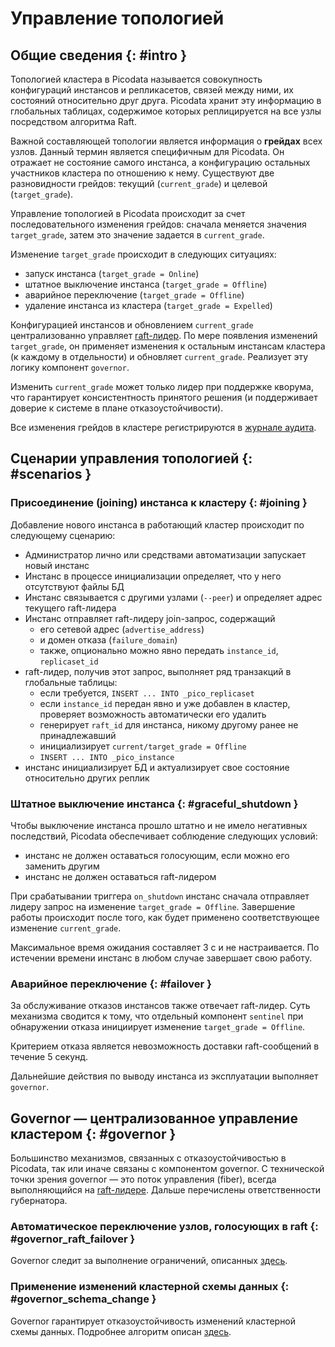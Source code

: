 # Управление топологией

<!--------------------------------------------------------------------------—-->
## Общие сведения {: #intro }

Топологией кластера в Picodata называется совокупность конфигураций
инстансов и репликасетов, связей между ними, их состояний относительно
друг друга. Picodata хранит эту информацию в глобальных таблицах,
содержимое которых реплицируется на все узлы посредством алгоритма Raft.

Важной составляющей топологии является информация о **грейдах** всех
узлов. Данный термин является специфичным для Picodata. Он отражает не
состояние самого инстанса, а конфигурацию остальных участников кластера
по отношению к нему. Существуют две разновидности грейдов: текущий
(`current_grade`) и целевой (`target_grade`).

Управление топологией в Picodata происходит за счет последовательного
изменения грейдов: сначала меняется значения `target_grade`,
затем это значение задается в `current_grade`.

Изменение `target_grade` происходит в следующих ситуациях:

- запуск инстанса (`target_grade = Online`)
- штатное выключение инстанса (`target_grade = Offline`)
- аварийное переключение (`target_grade = Offline`)
- удаление инстанса из кластера (`target_grade = Expelled`)

Конфигурацией инстансов и обновлением `current_grade` централизованно
управляет [raft-лидер](../overview/glossary.md#raft_leader). По мере
появления изменений `target_grade`, он применяет изменения к остальным
инстансам кластера (к каждому в отдельности) и обновляет
`current_grade`. Реализует эту логику компонент `governor`.

Изменить `current_grade` может только лидер при поддержке кворума, что
гарантирует консистентность принятого решения (и поддерживает доверие к
системе в плане отказоустойчивости).

Все изменения грейдов в кластере регистрируются в [журнале
аудита](../reference/audit_events.md).

<!--------------------------------------------------------------------------—-->
## Сценарии управления топологией {: #scenarios }

### Присоединение (joining) инстанса к кластеру {: #joining }

Добавление нового инстанса в работающий кластер происходит по следующему
сценарию:

- Администратор лично или средствами автоматизации запускает новый инстанс
- Инстанс в процессе инициализации определяет, что у него отсутствуют
  файлы БД
- Инстанс связывается с другими узлами (`--peer`) и определяет адрес
  текущего raft-лидера
- Инстанс отправляет raft-лидеру join-запрос, содержащий
  - его сетевой адрес (`advertise_address`)
  - и домен отказа (`failure_domain`)
  - также, опционально можно явно передать `instance_id`, `replicaset_id`
- raft-лидер, получив этот запрос, выполняет ряд транзакций в глобальные
  таблицы:
  - если требуется, `INSERT ... INTO _pico_replicaset`
  - если `instance_id` передан явно и уже добавлен в кластер, проверяет
    возможность автоматически его удалить
  - генерирует `raft_id` для инстанса, никому другому ранее не
    принадлежавший
  - инициализирует `current/target_grade = Offline`
  - `INSERT ... INTO _pico_instance`
- инстанс инициализирует БД и актуализирует свое состояние относительно
  других реплик

### Штатное выключение инстанса {: #graceful_shutdown }

Чтобы выключение инстанса прошло штатно и не имело негативных
последствий, Picodata обеспечивает соблюдение следующих условий:

- инстанс не должен оставаться голосующим, если можно его заменить
  другим
- инстанс не должен оставаться raft-лидером
<!-- - инстанс не должен оставаться лидером репликасета. -->

При срабатывании триггера `on_shutdown` инстанс сначала отправляет
лидеру запрос на изменение `target_grade = Offline`. Завершение работы
происходит после того, как будет применено соответствующее изменение
`current_grade`.

Максимальное время ожидания составляет 3 с и не настраивается. По
истечении времени инстанс в любом случае завершает свою работу.

### Аварийное переключение {: #failover }

За обслуживание отказов инстансов также отвечает raft-лидер. Суть
механизма сводится к тому, что отдельный компонент `sentinel` при
обнаружении отказа инициирует изменение `target_grade = Offline`.

Критерием отказа является невозможность доставки raft-сообщений в течение
5 секунд.

Дальнейшие действия по выводу инстанса из эксплуатации выполняет
`governor`.


<!--------------------------------------------------------------------------—-->
## Governor — централизованное управление кластером {: #governor }

Большинство механизмов, связанных с отказоустойчивостью в Picodata, так или иначе
связаны с компонентом governor. С технической точки зрения governor — это
поток управления (fiber), всегда выполняющийся на [raft-лидере](../overview/glossary.md#raft_leader).
Дальше перечислены ответственности губернатора.


### Автоматическое переключение узлов, голосующих в raft {: #governor_raft_failover }

Governor следит за выполнение ограничений, описанных [здесь](./raft_failover.md#raft_voter_failover).

<!--
### Автоматическое назначение мастеров репликасетов {: #replicaset_master_switchover }

Work in progress


### Автоматическое назначение весов шардирования {: #replicaset_weight_change }

Work in progress


### Первичное распределение бакетов {: #governor_vshard_bootstrap }

Work in progress


### Автоматическое изменение конфигурации vshard {: #governor_vshard_cfg }

Work in progress
-->

### Применение изменений кластерной схемы данных {: #governor_schema_change }

Governor гарантирует отказоустойчивость изменений кластерной схемы данных.
Подробнее алгоритм описан [здесь](./clusterwide_schema.md#two_phase_algorithm).
